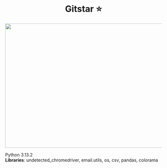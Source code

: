 <img src="https://github.githubassets.com/assets/GitHub-Logo-ee398b662d42.png" alt="" align="center" width="auto" height="auto"><h1 align="center">Gitstar ⭐</h1>

<img src="https://i.imgur.com/1Y2ZjN4.png" alt="" align="center" width="1000" height="400">


Python 3.13.2<br>
**Libraries**: undetected_chromedriver, email.utils, os, csv, pandas, colorama
